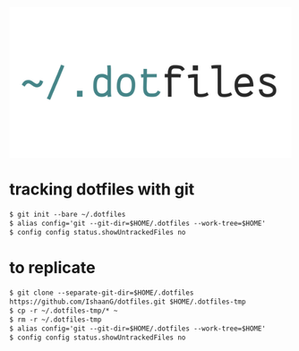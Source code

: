 <img align="center" src="https://raw.githubusercontent.com/IshaanG/dotfiles/master/logo.png">

# tracking dotfiles with git
    $ git init --bare ~/.dotfiles
    $ alias config='git --git-dir=$HOME/.dotfiles --work-tree=$HOME'
    $ config config status.showUntrackedFiles no

# to replicate
    $ git clone --separate-git-dir=$HOME/.dotfiles https://github.com/IshaanG/dotfiles.git $HOME/.dotfiles-tmp
    $ cp -r ~/.dotfiles-tmp/* ~
    $ rm -r ~/.dotfiles-tmp
    $ alias config='git --git-dir=$HOME/.dotfiles --work-tree=$HOME'
    $ config config status.showUntrackedFiles no
